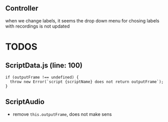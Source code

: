 ## Controller

when we change labels, it seems the drop down menu for chosing labels with recordings is not updated

# TODOS

## ScriptData.js (line: 100)

```
if (outputFrame !== undefined) {
  throw new Error(`script {scriptName} does not return outputFrame`);
}
```

## ScriptAudio

- remove `this.outputFrame`, does not make sens

